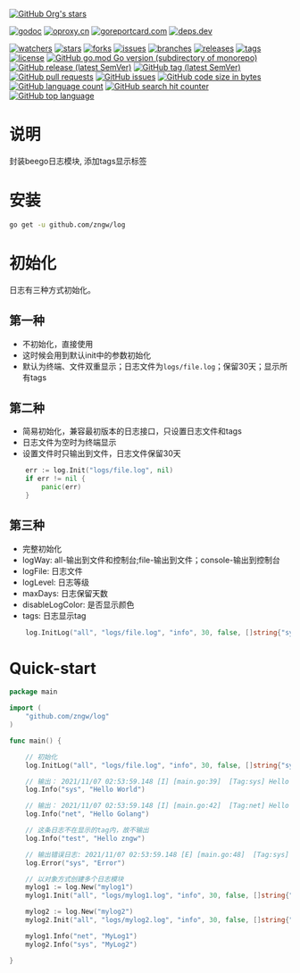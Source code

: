 [comment]: <> (dtapps)
[![GitHub Org's stars](https://img.shields.io/github/stars/zngw)](https://github.com/zngw)

[comment]: <> (go)
[![godoc](https://pkg.go.dev/badge/github.com/zngw/log?status.svg)](https://pkg.go.dev/github.com/zngw/log)
[![oproxy.cn](https://goproxy.cn/stats/github.com/zngw/log/badges/download-count.svg)](https://goproxy.cn/stats/github.com/zngw/log)
[![goreportcard.com](https://goreportcard.com/badge/github.com/zngw/log)](https://goreportcard.com/report/github.com/zngw/log)
[![deps.dev](https://img.shields.io/badge/deps-go-red.svg)](https://deps.dev/go/github.com%2Fdtapps%2Fgo-ssh-tunnel)

[comment]: <> (github.com)
[![watchers](https://badgen.net/github/watchers/zngw/log)](https://github.com/zngw/log/watchers)
[![stars](https://badgen.net/github/stars/zngw/log)](https://github.com/zngw/log/stargazers)
[![forks](https://badgen.net/github/forks/zngw/log)](https://github.com/zngw/log/network/members)
[![issues](https://badgen.net/github/issues/zngw/log)](https://github.com/zngw/log/issues)
[![branches](https://badgen.net/github/branches/zngw/log)](https://github.com/zngw/log/branches)
[![releases](https://badgen.net/github/releases/zngw/log)](https://github.com/zngw/log/releases)
[![tags](https://badgen.net/github/tags/zngw/log)](https://github.com/zngw/log/tags)
[![license](https://badgen.net/github/license/zngw/log)](https://github.com/zngw/log/blob/master/LICENSE)
[![GitHub go.mod Go version (subdirectory of monorepo)](https://img.shields.io/github/go-mod/go-version/zngw/log)](https://github.com/zngw/log)
[![GitHub release (latest SemVer)](https://img.shields.io/github/v/release/zngw/log)](https://github.com/zngw/log/releases)
[![GitHub tag (latest SemVer)](https://img.shields.io/github/v/tag/zngw/log)](https://github.com/zngw/log/tags)
[![GitHub pull requests](https://img.shields.io/github/issues-pr/zngw/log)](https://github.com/zngw/log/pulls)
[![GitHub issues](https://img.shields.io/github/issues/zngw/log)](https://github.com/zngw/log/issues)
[![GitHub code size in bytes](https://img.shields.io/github/languages/code-size/zngw/log)](https://github.com/zngw/log)
[![GitHub language count](https://img.shields.io/github/languages/count/zngw/log)](https://github.com/zngw/log)
[![GitHub search hit counter](https://img.shields.io/github/search/zngw/log/go)](https://github.com/zngw/log)
[![GitHub top language](https://img.shields.io/github/languages/top/zngw/log)](https://github.com/zngw/log)

# 说明
封装beego日志模块, 添加tags显示标签

# 安装

```bash
go get -u github.com/zngw/log
```

# 初始化

日志有三种方式初始化。

## 第一种

* 不初始化，直接使用
* 这时候会用到默认init中的参数初始化
* 默认为终端、文件双重显示；日志文件为`logs/file.log`；保留30天；显示所有tags

## 第二种
* 简易初始化，兼容最初版本的日志接口，只设置日志文件和tags
* 日志文件为空时为终端显示
* 设置文件时只输出到文件，日志文件保留30天

```go
    err := log.Init("logs/file.log", nil)
    if err != nil {
        panic(err)
    }
```

## 第三种

* 完整初始化
* logWay: all-输出到文件和控制台;file-输出到文件；console-输出到控制台
* logFile: 日志文件
* logLevel: 日志等级
* maxDays: 日志保留天数
* disableLogColor: 是否显示颜色
* tags: 日志显示tag

```go
    log.InitLog("all", "logs/file.log", "info", 30, false, []string{"sys", "net"})
```
	
# Quick-start
```go
package main

import (
	"github.com/zngw/log"
)

func main() {

	// 初始化
	log.InitLog("all", "logs/file.log", "info", 30, false, []string{"sys", "net"})

	// 输出： 2021/11/07 02:53:59.148 [I] [main.go:39]  [Tag:sys] Hello World
	log.Info("sys", "Hello World")

	// 输出： 2021/11/07 02:53:59.148 [I] [main.go:42]  [Tag:net] Hello Golang
	log.Info("net", "Hello Golang")

	// 这条日志不在显示的tag内，故不输出
	log.Info("test", "Hello zngw")

	// 输出错误日志: 2021/11/07 02:53:59.148 [E] [main.go:48]  [Tag:sys] Error
	log.Error("sys", "Error")

    // 以对象方式创建多个日志模块
	mylog1 := log.New("mylog1")
	mylog1.Init("all", "logs/mylog1.log", "info", 30, false, []string{"sys", "net"})

	mylog2 := log.New("mylog2")
	mylog2.Init("all", "logs/mylog2.log", "info", 30, false, []string{"sys", "net"})

	mylog1.Info("net", "MyLog1")
	mylog2.Info("sys", "MyLog2")

}
```
